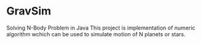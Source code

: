# GravSim
Solving N-Body Problem in Java 
This project is implementation of numeric algorithm wchich can be used to simulate motion of N planets or stars.
